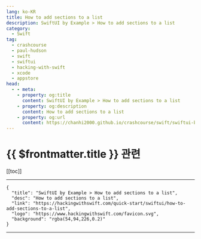 ```yaml
---
lang: ko-KR
title: How to add sections to a list
description: SwiftUI by Example > How to add sections to a list
category:
  - Swift
tag: 
  - crashcourse
  - paul-hudson
  - swift
  - swiftui
  - hacking-with-swift
  - xcode
  - appstore
head:
  - - meta:
    - property: og:title
      content: SwiftUI by Example > How to add sections to a list
    - property: og:description
      content: How to add sections to a list
    - property: og:url
      content: https://chanhi2000.github.io/crashcourse/swift/swiftui-by-example/10-lists/how-to-add-sections-to-a-list.html
---
```


# {{ $frontmatter.title }} 관련

[[toc]]

---

```component VPCard
{
  "title": "SwiftUI by Example > How to add sections to a list",
  "desc": "How to add sections to a list",
  "link": "https://hackingwithswift.com/quick-start/swiftui/how-to-add-sections-to-a-list",
  "logo": "https://www.hackingwithswift.com/favicon.svg",
  "background": "rgba(54,94,226,0.2)"
}
```

---

<TagLinks />
